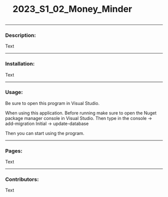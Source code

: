 <div id="user-content-toc">
  <ul>
    <summary><h1 style="display: inline-block;">2023_S1_02_Money_Minder</h1></summary>
  </ul>
</div>

<hr>

### Description:

Text

<hr>

### Installation:

Text

<hr>

### Usage:

Be sure to open this program in Visual Studio.

When using this application. Before running make sure to open the Nuget package manager console in Visual Studio. 
Then type in the console -> add-migration Initial -> update-database

Then you can start using the program.

<hr>

### Pages:

Text

<hr>

### Contributors:

Text
